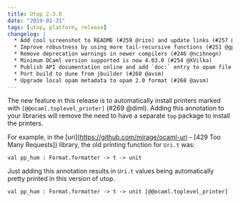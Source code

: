 ```yaml
---
title: Utop 2.3.0
date: "2019-01-31"
tags: [utop, platform, release]
changelog: |
  * Add cool screenshot to README (#259 @rizo) and update links (#257 @bobot)
  * Improve robustness by using more tail-recursive functions (#251 @gpetiot)
  * Remove deprecation warnings in newer compilers (#246 @ncihnegn)
  * Minimum OCaml version supported is now 4.03.0 (#254 @XVilka)
  * Publish API documentation online and add `doc:` entry to opam file (#270 @avsm)
  * Port build to dune from jbuilder (#268 @avsm)
  * Upgrade local opam metadata to opam 2.0 format (#268 @avsm)
---
```


The new feature in this release is to automatically install
printers marked with `[@@ocaml.toplevel_printer]` (#269 @diml).
Adding this annotation to your libraries will remove the need
to have a separate `top` package to install the printers.

For example, in the [uri](https://github.com/mirage/ocaml-uri - [429 Too Many Requests])
library, the old printing function for `Uri.t` was:

```
val pp_hum : Format.formatter -> t -> unit
```

Just adding this annotation results in `Uri.t` values being automatically
pretty printed in this version of utop.

```
val pp_hum : Format.formatter -> t -> unit [@@ocaml.toplevel_printer]
```
